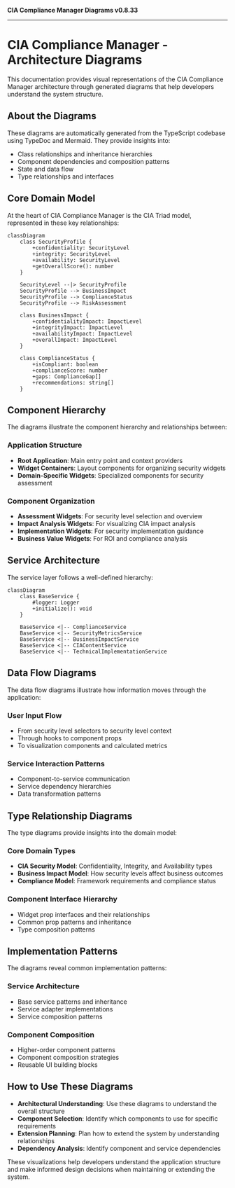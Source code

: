 **CIA Compliance Manager Diagrams v0.8.33**

***

# CIA Compliance Manager - Architecture Diagrams

This documentation provides visual representations of the CIA Compliance Manager architecture through generated diagrams that help developers understand the system structure.

## About the Diagrams

These diagrams are automatically generated from the TypeScript codebase using TypeDoc and Mermaid. They provide insights into:

- Class relationships and inheritance hierarchies
- Component dependencies and composition patterns
- State and data flow
- Type relationships and interfaces

## Core Domain Model

At the heart of CIA Compliance Manager is the CIA Triad model, represented in these key relationships:

```mermaid
classDiagram
    class SecurityProfile {
        +confidentiality: SecurityLevel
        +integrity: SecurityLevel
        +availability: SecurityLevel
        +getOverallScore(): number
    }
    
    SecurityLevel --|> SecurityProfile
    SecurityProfile --> BusinessImpact
    SecurityProfile --> ComplianceStatus
    SecurityProfile --> RiskAssessment
    
    class BusinessImpact {
        +confidentialityImpact: ImpactLevel
        +integrityImpact: ImpactLevel
        +availabilityImpact: ImpactLevel
        +overallImpact: ImpactLevel
    }
    
    class ComplianceStatus {
        +isCompliant: boolean
        +complianceScore: number
        +gaps: ComplianceGap[]
        +recommendations: string[]
    }
```

## Component Hierarchy

The diagrams illustrate the component hierarchy and relationships between:

### Application Structure
- **Root Application**: Main entry point and context providers
- **Widget Containers**: Layout components for organizing security widgets
- **Domain-Specific Widgets**: Specialized components for security assessment

### Component Organization
- **Assessment Widgets**: For security level selection and overview
- **Impact Analysis Widgets**: For visualizing CIA impact analysis
- **Implementation Widgets**: For security implementation guidance
- **Business Value Widgets**: For ROI and compliance analysis

## Service Architecture 

The service layer follows a well-defined hierarchy:

```mermaid
classDiagram
    class BaseService {
        #logger: Logger
        +initialize(): void
    }
    
    BaseService <|-- ComplianceService
    BaseService <|-- SecurityMetricsService
    BaseService <|-- BusinessImpactService
    BaseService <|-- CIAContentService
    BaseService <|-- TechnicalImplementationService
```

## Data Flow Diagrams

The data flow diagrams illustrate how information moves through the application:

### User Input Flow
- From security level selectors to security level context
- Through hooks to component props
- To visualization components and calculated metrics

### Service Interaction Patterns
- Component-to-service communication
- Service dependency hierarchies
- Data transformation patterns

## Type Relationship Diagrams

The type diagrams provide insights into the domain model:

### Core Domain Types
- **CIA Security Model**: Confidentiality, Integrity, and Availability types
- **Business Impact Model**: How security levels affect business outcomes
- **Compliance Model**: Framework requirements and compliance status

### Component Interface Hierarchy
- Widget prop interfaces and their relationships
- Common prop patterns and inheritance
- Type composition patterns

## Implementation Patterns

The diagrams reveal common implementation patterns:

### Service Architecture
- Base service patterns and inheritance
- Service adapter implementations
- Service composition patterns

### Component Composition
- Higher-order component patterns
- Component composition strategies
- Reusable UI building blocks

## How to Use These Diagrams

- **Architectural Understanding**: Use these diagrams to understand the overall structure
- **Component Selection**: Identify which components to use for specific requirements
- **Extension Planning**: Plan how to extend the system by understanding relationships
- **Dependency Analysis**: Identify component and service dependencies

These visualizations help developers understand the application structure and make informed design decisions when maintaining or extending the system.
